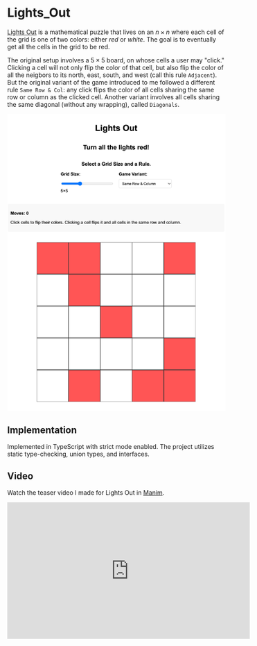 # Lights_Out

[Lights Out](https://mathworld.wolfram.com/LightsOutPuzzle.html) is a mathematical puzzle that lives on an $n \times n$ where each cell of the grid is one of two colors: either *red* or *white*. The goal is to eventually get all the cells in the grid to be red. 

The original setup involves a $5 \times 5$ board, on whose cells a user may "click." Clicking a cell will not only flip the color of that cell, but also flip the color of all the neigbors to its north, east, south, and west (call this rule `Adjacent`). But the original variant of the game introduced to me followed a different rule `Same Row & Col`: any click flips the color of all cells sharing the same row or column as the clicked cell. Another variant involves all cells sharing the same diagonal (without any wrapping), called `Diagonals`. 

![Screenshot of the Lights Out game](assets/images/Lights_Out.png)

## Implementation

Implemented in TypeScript with strict mode enabled. The project utilizes static type-checking, union types, and interfaces. 

## Video

Watch the teaser video I made for Lights Out in [Manim](https://github.com/RaymondTana/manim_videos).

<iframe width="560" height="315" 
    src="https://www.youtube.com/embed/hg7bFiNvHS0?si=qwPpczpLm0vNYWDL" 
    title="YouTube video player" frameborder="0" 
    allow="accelerometer; autoplay; clipboard-write; encrypted-media; gyroscope; picture-in-picture" 
    allowfullscreen>
</iframe>